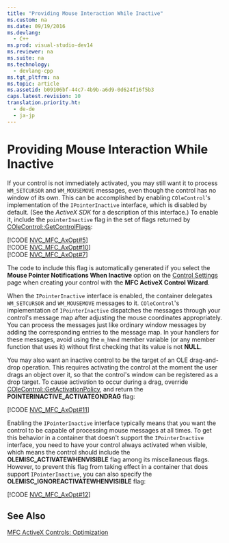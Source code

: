 ```yaml
---
title: "Providing Mouse Interaction While Inactive"
ms.custom: na
ms.date: 09/19/2016
ms.devlang: 
  - C++
ms.prod: visual-studio-dev14
ms.reviewer: na
ms.suite: na
ms.technology: 
  - devlang-cpp
ms.tgt_pltfrm: na
ms.topic: article
ms.assetid: b09106bf-44c7-4b9b-a6d9-0d624f16f5b3
caps.latest.revision: 10
translation.priority.ht: 
  - de-de
  - ja-jp
---
```

# Providing Mouse Interaction While Inactive
If your control is not immediately activated, you may still want it to process `WM_SETCURSOR` and `WM_MOUSEMOVE` messages, even though the control has no window of its own. This can be accomplished by enabling `COleControl`'s implementation of the `IPointerInactive` interface, which is disabled by default. (See the *ActiveX SDK* for a description of this interface.) To enable it, include the `pointerInactive` flag in the set of flags returned by [COleControl::GetControlFlags](../vs140/COleControl--GetControlFlags.md):  
  
 [!CODE [NVC_MFC_AxOpt#5](../CodeSnippet/VS_Snippets_Cpp/NVC_MFC_AxOpt#5)]  
[!CODE [NVC_MFC_AxOpt#10](../CodeSnippet/VS_Snippets_Cpp/NVC_MFC_AxOpt#10)]  
[!CODE [NVC_MFC_AxOpt#7](../CodeSnippet/VS_Snippets_Cpp/NVC_MFC_AxOpt#7)]  
  
 The code to include this flag is automatically generated if you select the **Mouse Pointer Notifications When Inactive** option on the [Control Settings](../vs140/Control-Settings--MFC-ActiveX-Control-Wizard.md) page when creating your control with the **MFC ActiveX Control Wizard**.  
  
 When the `IPointerInactive` interface is enabled, the container delegates `WM_SETCURSOR` and `WM_MOUSEMOVE` messages to it. `COleControl`'s implementation of `IPointerInactive` dispatches the messages through your control's message map after adjusting the mouse coordinates appropriately. You can process the messages just like ordinary window messages by adding the corresponding entries to the message map. In your handlers for these messages, avoid using the `m_hWnd` member variable (or any member function that uses it) without first checking that its value is not **NULL**.  
  
 You may also want an inactive control to be the target of an OLE drag-and-drop operation. This requires activating the control at the moment the user drags an object over it, so that the control's window can be registered as a drop target. To cause activation to occur during a drag, override [COleControl::GetActivationPolicy](../vs140/COleControl--GetActivationPolicy.md), and return the **POINTERINACTIVE_ACTIVATEONDRAG** flag:  
  
 [!CODE [NVC_MFC_AxOpt#11](../CodeSnippet/VS_Snippets_Cpp/NVC_MFC_AxOpt#11)]  
  
 Enabling the `IPointerInactive` interface typically means that you want the control to be capable of processing mouse messages at all times. To get this behavior in a container that doesn't support the `IPointerInactive` interface, you need to have your control always activated when visible, which means the control should include the **OLEMISC_ACTIVATEWHENVISIBLE** flag among its miscellaneous flags. However, to prevent this flag from taking effect in a container that does support `IPointerInactive`, you can also specify the **OLEMISC_IGNOREACTIVATEWHENVISIBLE** flag:  
  
 [!CODE [NVC_MFC_AxOpt#12](../CodeSnippet/VS_Snippets_Cpp/NVC_MFC_AxOpt#12)]  
  
## See Also  
 [MFC ActiveX Controls: Optimization](../vs140/MFC-ActiveX-Controls--Optimization.md)